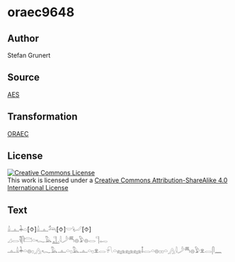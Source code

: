 # oraec9648

## Author

Stefan Grunert

## Source

[AES](https://github.com/simondschweitzer/aes)

## Transformation

[ORAEC](https://oraec.github.io/)

## License

<a rel="license" href="http://creativecommons.org/licenses/by-sa/4.0/"><img alt="Creative Commons License" style="border-width:0" src="https://i.creativecommons.org/l/by-sa/4.0/88x31.png" /></a><br />This work is licensed under a <a rel="license" href="http://creativecommons.org/licenses/by-sa/4.0/">Creative Commons Attribution-ShareAlike 4.0 International License</a>

## Text

𓏙𓊵𓇓𓏏[⯑]𓏙𓊵𓃢[⯑]𓎟𓂦[⯑]<br>
𓈎𓂋𓌟𓋴𓊭𓏏𓆑𓅓𓊻𓇋𓌳𓄪𓐍𓅱𓐍𓂋𓊹𓉻<br>
𓊵𓏙𓇓𓏏𓐍𓊪𓂻𓆑𓅓𓊵𓏏𓊪𓅓𓊵𓏏𓊪𓁷𓂋𓍯𓏏𓈐𓈐𓈐𓄤𓂋𓏏𓐍𓊪𓊪𓏏𓂻𓇋𓌳𓄪𓐍𓅱𓁷𓂋𓋴𓈖<br>
